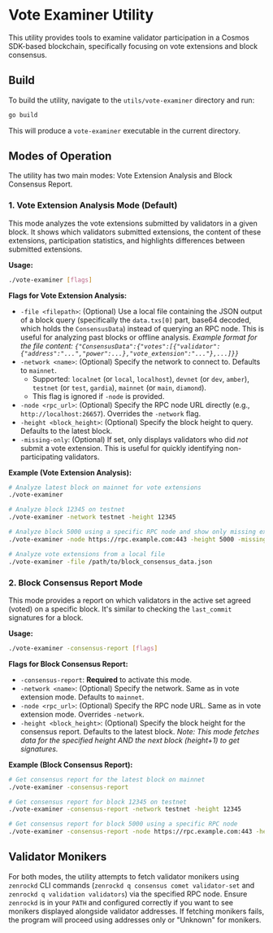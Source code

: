 # Vote Examiner Utility

This utility provides tools to examine validator participation in a Cosmos SDK-based blockchain, specifically focusing on vote extensions and block consensus.

## Build

To build the utility, navigate to the `utils/vote-examiner` directory and run:

```bash
go build
```

This will produce a `vote-examiner` executable in the current directory.

## Modes of Operation

The utility has two main modes: Vote Extension Analysis and Block Consensus Report.

### 1. Vote Extension Analysis Mode (Default)

This mode analyzes the vote extensions submitted by validators in a given block. It shows which validators submitted extensions, the content of these extensions, participation statistics, and highlights differences between submitted extensions.

**Usage:**

```bash
./vote-examiner [flags]
```

**Flags for Vote Extension Analysis:**

*   `-file <filepath>`: (Optional) Use a local file containing the JSON output of a block query (specifically the `data.txs[0]` part, base64 decoded, which holds the `ConsensusData`) instead of querying an RPC node. This is useful for analyzing past blocks or offline analysis.
    *Example format for the file content: `{"ConsensusData":{"votes":[{"validator":{"address":"...","power":...},"vote_extension":"..."},...]}}`*
*   `-network <name>`: (Optional) Specify the network to connect to. Defaults to `mainnet`. 
    *   Supported: `localnet` (or `local`, `localhost`), `devnet` (or `dev`, `amber`), `testnet` (or `test`, `gardia`), `mainnet` (or `main`, `diamond`).
    *   This flag is ignored if `-node` is provided.
*   `-node <rpc_url>`: (Optional) Specify the RPC node URL directly (e.g., `http://localhost:26657`). Overrides the `-network` flag.
*   `-height <block_height>`: (Optional) Specify the block height to query. Defaults to the latest block.
*   `-missing-only`: (Optional) If set, only displays validators who did *not* submit a vote extension. This is useful for quickly identifying non-participating validators.

**Example (Vote Extension Analysis):**

```bash
# Analyze latest block on mainnet for vote extensions
./vote-examiner

# Analyze block 12345 on testnet
./vote-examiner -network testnet -height 12345

# Analyze block 5000 using a specific RPC node and show only missing extensions
./vote-examiner -node https://rpc.example.com:443 -height 5000 -missing-only

# Analyze vote extensions from a local file
./vote-examiner -file /path/to/block_consensus_data.json
```

### 2. Block Consensus Report Mode

This mode provides a report on which validators in the active set agreed (voted) on a specific block. It's similar to checking the `last_commit` signatures for a block.

**Usage:**

```bash
./vote-examiner -consensus-report [flags]
```

**Flags for Block Consensus Report:**

*   `-consensus-report`: **Required** to activate this mode.
*   `-network <name>`: (Optional) Specify the network. Same as in vote extension mode. Defaults to `mainnet`.
*   `-node <rpc_url>`: (Optional) Specify the RPC node URL. Same as in vote extension mode. Overrides `-network`.
*   `-height <block_height>`: (Optional) Specify the block height for the consensus report. Defaults to the latest block.
    *Note: This mode fetches data for the specified height AND the next block (height+1) to get signatures.*

**Example (Block Consensus Report):**

```bash
# Get consensus report for the latest block on mainnet
./vote-examiner -consensus-report

# Get consensus report for block 12345 on testnet
./vote-examiner -consensus-report -network testnet -height 12345

# Get consensus report for block 5000 using a specific RPC node
./vote-examiner -consensus-report -node https://rpc.example.com:443 -height 5000
```

## Validator Monikers

For both modes, the utility attempts to fetch validator monikers using `zenrockd` CLI commands (`zenrockd q consensus comet validator-set` and `zenrockd q validation validators`) via the specified RPC node. Ensure `zenrockd` is in your `PATH` and configured correctly if you want to see monikers displayed alongside validator addresses.
If fetching monikers fails, the program will proceed using addresses only or "Unknown" for monikers. 